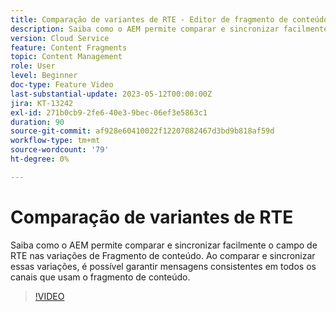 ```yaml
---
title: Comparação de variantes de RTE - Editor de fragmento de conteúdo
description: Saiba como o AEM permite comparar e sincronizar facilmente o campo de RTE nas variações de Fragmento de conteúdo. Ao comparar e sincronizar essas variações, é possível garantir mensagens consistentes em todos os canais que usam o fragmento de conteúdo.
version: Cloud Service
feature: Content Fragments
topic: Content Management
role: User
level: Beginner
doc-type: Feature Video
last-substantial-update: 2023-05-12T00:00:00Z
jira: KT-13242
exl-id: 271b0cb9-2fe6-40e3-9bec-06ef3e5863c1
duration: 90
source-git-commit: af928e60410022f12207082467d3bd9b818af59d
workflow-type: tm+mt
source-wordcount: '79'
ht-degree: 0%

---
```


# Comparação de variantes de RTE

Saiba como o AEM permite comparar e sincronizar facilmente o campo de RTE nas variações de Fragmento de conteúdo. Ao comparar e sincronizar essas variações, é possível garantir mensagens consistentes em todos os canais que usam o fragmento de conteúdo.

>[!VIDEO](https://video.tv.adobe.com/v/3419314/?learn=on)
